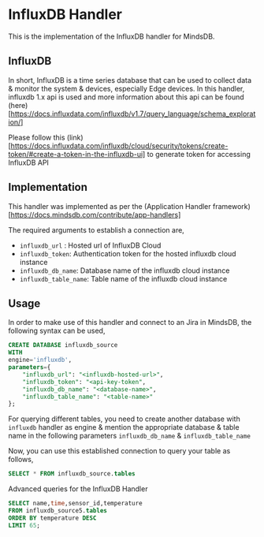 # InfluxDB Handler
This is the implementation of the InfluxDB handler for MindsDB.

## InfluxDB
In short, InfluxDB is a time series database that can be used to collect data & monitor the system & devices, especially Edge devices.
In this handler, influxdb 1.x api is used and more information about this api can be found (here)[https://docs.influxdata.com/influxdb/v1.7/query_language/schema_exploration/]

Please follow this (link)[https://docs.influxdata.com/influxdb/cloud/security/tokens/create-token/#create-a-token-in-the-influxdb-ui] to generate token for accessing InfluxDB API


## Implementation
This handler was implemented as per the (Application Handler framework)[https://docs.mindsdb.com/contribute/app-handlers]

The required arguments to establish a connection are,
* `influxdb_url`  : Hosted url of InfluxDB Cloud
* `influxdb_token`: Authentication token for the hosted influxdb cloud instance
* `influxdb_db_name`: Database name of the influxdb cloud instance
* `influxdb_table_name`: Table name of the influxdb cloud instance

## Usage
In order to make use of this handler and connect to an Jira in MindsDB, the following syntax can be used,
~~~~sql
CREATE DATABASE influxdb_source
WITH
engine='influxdb',
parameters={
    "influxdb_url": "<influxdb-hosted-url>",
    "influxdb_token": "<api-key-token",
    "influxdb_db_name": "<database-name>",
    "influxdb_table_name": "<table-name>"
};
~~~~

For querying different tables, you need to create another database with `influxdb` handler as engine & mention the appropriate database & table name in the following  parameters `influxdb_db_name` & `influxdb_table_name`

Now, you can use this established connection to query your table as follows,
~~~~sql
SELECT * FROM influxdb_source.tables
~~~~

Advanced queries for the InfluxDB Handler
~~~~sql
SELECT name,time,sensor_id,temperature
FROM influxdb_source5.tables
ORDER BY temperature DESC
LIMIT 65;
~~~~
